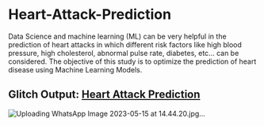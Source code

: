 # Heart-Attack-Prediction
Data Science and machine learning (ML) can be very helpful in the prediction of heart attacks in which different risk factors like high blood pressure, high cholesterol, abnormal pulse rate, diabetes, etc... can be considered. The objective of this study is to optimize the prediction of heart disease using Machine Learning Models. 

## Glitch Output: [Heart Attack Prediction](https://heart-attack-prediction.glitch.me/)

![Uploading WhatsApp Image 2023-05-15 at 14.44.20.jpg…]()
